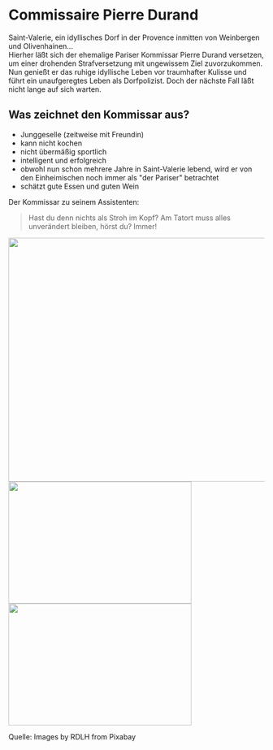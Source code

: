 # Commissaire Pierre Durand


Saint-Valerie, ein idyllisches Dorf in der Provence inmitten von Weinbergen und Olivenhainen...  
Hierher läßt sich der ehemalige Pariser Kommissar Pierre Durand versetzen, um einer drohenden Strafversetzung mit ungewissem Ziel zuvorzukommen. Nun genießt er das ruhige idyllische Leben vor traumhafter Kulisse und führt ein unaufgeregtes Leben als Dorfpolizist. Doch der nächste Fall läßt nicht lange auf sich warten.
  



## Was zeichnet den Kommissar aus?

* Junggeselle (zeitweise mit Freundin)
* kann nicht kochen
* nicht übermäßig sportlich
* intelligent und erfolgreich
* obwohl nun schon mehrere Jahre in Saint-Valerie lebend, wird er von den Einheimischen noch immer als "der Pariser" betrachtet
* schätzt gute Essen und guten Wein
  
  
  
Der Kommissar zu seinem Assistenten:

> Hast du denn nichts als Stroh im Kopf? Am Tatort muss alles unverändert bleiben, hörst du? Immer!
  


<img src="https://cdn.pixabay.com/photo/2018/12/09/07/36/city-3864462__480.jpg" width="720" height="480" border="0">
  
<img src="https://cdn.pixabay.com/photo/2018/12/13/19/17/street-display-3873545__480.jpg" width="360" height="240" border="0">
  <img src="https://cdn.pixabay.com/photo/2019/03/12/09/18/tomatoes-4050245__480.jpg" width="360" height="240" border="0">

Quelle: Images by RDLH from Pixabay

